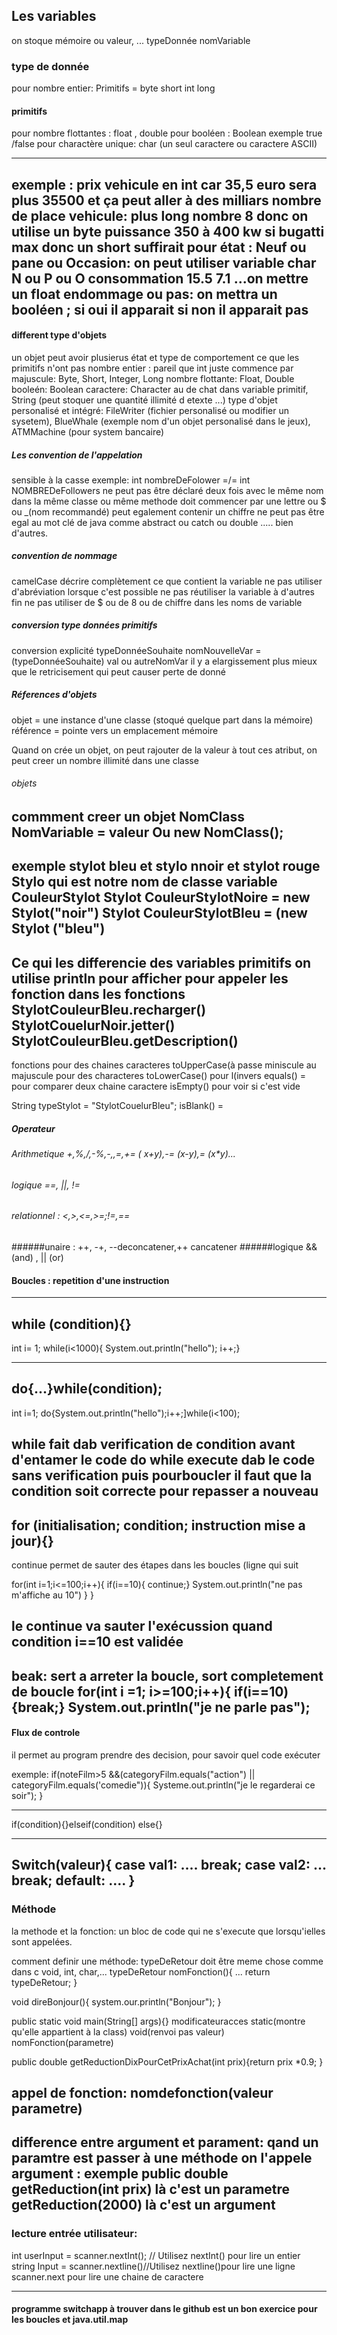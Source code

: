 
## Les variables 
on stoque mémoire ou valeur, ...
typeDonnée nomVariable

### type de donnée

pour nombre entier: Primitifs = byte short int long
#### primitifs 
pour nombre flottantes : float , double 
pour booléen : Boolean exemple true /false
pour charactère unique: char (un seul caractere ou caractere ASCII)

--------
exemple : 
prix vehicule en int car 35,5 euro sera plus 35500 et ça peut aller à des milliars
nombre de place vehicule: plus long nombre 8 donc on utilise un byte
puissance 350 à 400 kw si bugatti max donc un short suffirait 
pour état :  Neuf ou pane ou Occasion: on peut utiliser variable char  N ou P ou O
consommation 15.5 7.1 ...on mettre un float
endommage ou pas: on mettra un booléen ; si oui il apparait si non il apparait pas
--------


#### different type d'objets
un objet peut avoir plusierus état et type de comportement ce que les primitifs n'ont pas 
nombre entier : pareil que int juste commence par majuscule: Byte, Short, Integer, Long
nombre flottante: Float, Double
booleén: Boolean
caractere: Character au de chat dans variable primitif, String (peut stoquer une quantité illimité d etexte ...)
type d'objet personalisé et intégré: FileWriter (fichier personalisé ou modifier un sysetem), BlueWhale (exemple nom d'un objet  personalisé dans le jeux), ATMMachine (pour system bancaire)

##### Les convention de l'appelation
sensible à la casse exemple: int nombreDeFolower =/= int NOMBREDeFollowers
ne peut pas être déclaré deux fois avec le même nom dans la même classe ou même methode
doit commencer par une lettre ou $ ou _(nom recommandé)
peut egalement contenir un chiffre
ne peut pas être egal au mot clé de java comme abstract ou catch ou double ..... bien d'autres.

##### convention de nommage 
camelCase 
décrire complètement ce que contient la variable 
ne pas utiliser d'abréviation lorsque c'est possible 
ne pas réutiliser la variable à d'autres fin
ne pas utiliser de $ ou de 8 ou de chiffre dans les noms de variable 


##### conversion type données primitifs
conversion explicité 
typeDonnéeSouhaite nomNouvelleVar = (typeDonnéeSouhaite) val ou autreNomVar
il y a elargissement plus mieux que le retricisement qui peut causer perte de donné


##### Réferences d'objets
objet = une instance d'une classe (stoqué quelque part dans la mémoire)
référence = pointe vers un emplacement mémoire

Quand on crée un objet, on peut rajouter de la valeur à tout ces atribut, on peut creer un nombre illimité dans une classe

###### objets
commment creer un objet
NomClass NomVariable = valeur Ou new NomClass();
---------
exemple stylot bleu et stylo nnoir et stylot rouge
Stylo qui est notre nom de classe
variable CouleurStylot
Stylot CouleurStylotNoire = new Stylot("noir")
Stylot CouleurStylotBleu = (new Stylot ("bleu")
----------------
Ce qui les differencie des variables primitifs
on utilise println pour afficher
pour appeler les fonction dans les fonctions StylotCouleurBleu.recharger()
StylotCouelurNoir.jetter()
StylotCouleurBleu.getDescription()
---------------------------
fonctions pour des chaines caracteres 
toUpperCase(à passe miniscule au majuscule pour des characteres 
toLowerCase() pour l(invers 
equals() = pour comparer deux chaine caractere
isEmpty() pour voir si c'est vide

String typeStylot = "StylotCouelurBleu";
isBlank() = 

##### Operateur
###### Arithmetique +,%,/,-%,-,*,=,+= ( x+y),-= (x-y),*= (x*y)...
###### logique ==, ||, !=
###### relationnel : <,>,<=,>=;!=,==
######unaire : ++, -+, --deconcatener,++ cancatener
######logique && (and) , || (or)


#### Boucles : repetition d'une instruction 
-------------
while (condition){}
--------------
int i= 1;
while(i<1000){
System.out.println("hello");
i++;}

--------------------
do{...}while(condition);
-------------------
int i=1;
do{System.out.println("hello");i++;]while(i<100);

while fait dab verification de condition avant d'entamer le code
do while execute dab le code sans verification puis pourboucler il faut que la condition soit correcte pour repasser a nouveau 
-------------------
for (initialisation; condition; instruction mise a jour){}
-------------------
continue permet de sauter des étapes dans les boucles (ligne qui suit

for(int i=1;i<=100;i++){
   if(i==10){
          continue;}
          System.out.println("ne pas m'affiche au 10")
         }
  }
          
le continue va sauter l'exécussion quand condition i==10 est validée
--------------------------
beak: sert a arreter la boucle, sort completement de boucle
for(int i =1; i>=100;i++){
	if(i==10){break;}
	System.out.println("je ne parle pas");
--------------------------------------------------------
#### Flux de controle
il permet au program prendre des decision, pour savoir quel code exécuter


exemple: if(noteFilm>5 &&(categoryFilm.equals("action") || categoryFilm.equals('comedie")){
		Systeme.out.println("je le regarderai ce soir");
	}
	
--------------------------------------------
if(condition){}elseif(condition)
else{}


--------------------------
Switch(valeur){
	case val1:
		....
		break;
	case val2:
		...
		break;
	default:
		 ....
	 }
-------------------------
### Méthode
la methode et la fonction: un bloc de code qui ne s'execute que lorsqu'ielles sont appelées.

comment definir une méthode: 
typeDeRetour doit être meme chose comme dans c void, int, char,...
typeDeRetour nomFonction(){
	...
	return typeDeRetour;
}


void direBonjour(){
	system.our.println("Bonjour");
}

public static void main(String[] args){}
modificateuracces static(montre qu'elle appartient à la class) void(renvoi pas valeur) nomFonction(parametre)

public double getReductionDixPourCetPrixAchat(int prix){return prix *0.9;
}

appel de fonction: nomdefonction(valeur parametre)
-------------------------

difference entre argument et parament:
qand un paramtre est passer à une méthode on l'appele argument :
exemple public double getReduction(int prix) là c'est un parametre
getReduction(2000) là c'est un argument
---------------

### lecture entrée utilisateur:
int userInput = scanner.nextInt();  // Utilisez nextInt() pour lire un entier
string Input = scanner.nextline()//Utilisez nextline()pour lire une ligne
scanner.next pour lire une chaine de caractere


----------------------------------

#### programme switchapp à trouver dans le github est un bon exercice pour les boucles et java.util.map








